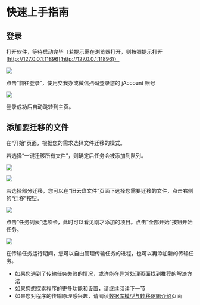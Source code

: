 # 快速上手指南
## 登录
<!-- 打开软件，跳出一个黑色控制台窗口（如果闪退，请参考[这里](./qa)），等待欢迎语出现。

![](https://s2.loli.net/2025/02/21/KNa16lhZrDuVGFz.png)

按照提示，在浏览器里打开 [http://127.0.0.1:11896](http://127.0.0.1:11896){target="_blank"} -->
打开软件，等待启动完毕（若提示需在浏览器打开，则按照提示打开 [http://127.0.0.1:11896](http://127.0.0.1:11896)）

![](https://s2.loli.net/2025/02/21/dUNSpTWQoinlh21.png)

点击“前往登录”，使用交我办或微信扫码登录您的 jAccount 账号

![](https://s2.loli.net/2025/02/21/p8NYal49mstqhvG.png)

登录成功后自动跳转到主页。

## 添加要迁移的文件
在“开始”页面，根据您的需求选择文件迁移的模式。

若选择“一键迁移所有文件”，则确定后任务会被添加到队列。

![](https://s2.loli.net/2025/02/21/hqH37WKvze5b42M.png)

![](https://s2.loli.net/2025/02/21/aYQz3fkE95DSqVb.png)

若选择部分迁移，您可以在“旧云盘文件”页面下选择您需要迁移的文件，点击右侧的“迁移”按钮。

![](https://s2.loli.net/2025/02/21/Vu2fq7aREh9MsTG.png)

点击“任务列表”选项卡，此时可以看见刚才添加的项目。点击“全部开始”按钮开始任务。

![](https://s2.loli.net/2025/02/21/fyIWTqN7iUs5mzA.png)

在传输任务运行期间，您可以自由管理传输任务的进程，也可以再添加新的传输任务。

- 如果您遇到了传输任务失败的情况，或许能在[异常处理](./error-dealing)页面找到推荐的解决方法
- 如果您想探索程序的更多功能和设置，请继续阅读下一节
- 如果您对程序的传输原理感兴趣，请阅读[数据库模型与转移逻辑介绍](./internal)页面
